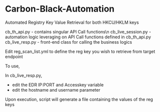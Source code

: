 # Carbon-Black-Automation
Automated Registry Key Value Retrieval for both HKCU/HKLM keys

cb_th_api.py - contains singular API Call functions\n
cb_live_session.py - automation logic leveraging on API Call functions defined in cb_th_api.py
cb_live_resp.py - front-end class for calling the business logics

Edit reg_scan_list.yml to define the reg key you wish to retrieve from target endpoint

To use,

In cb_live_resp.py,
- edit the EDR IP:PORT and Accesskey variable
- edit the hostname and username parameter

Upon execution, script will generate a file containing the values of the reg keys
